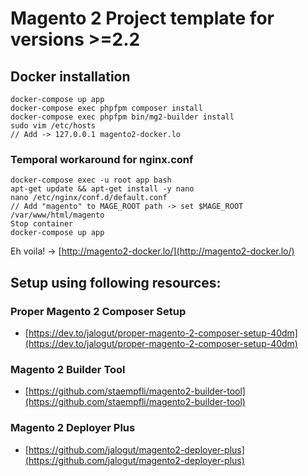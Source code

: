 # Magento 2 Project template for versions >=2.2

## Docker installation

```
docker-compose up app
docker-compose exec phpfpm composer install
docker-compose exec phpfpm bin/mg2-builder install
sudo vim /etc/hosts
// Add -> 127.0.0.1 magento2-docker.lo
```

### Temporal workaround for nginx.conf

```
docker-compose exec -u root app bash
apt-get update && apt-get install -y nano
nano /etc/nginx/conf.d/default.conf
// Add "magento" to MAGE_ROOT path -> set $MAGE_ROOT /var/www/html/magento
Stop container
docker-compose up app
```

Eh voila! -> [http://magento2-docker.lo/](http://magento2-docker.lo/)


## Setup using following resources:

### Proper Magento 2 Composer Setup

* [https://dev.to/jalogut/proper-magento-2-composer-setup-40dm](https://dev.to/jalogut/proper-magento-2-composer-setup-40dm)

### Magento 2 Builder Tool

* [https://github.com/staempfli/magento2-builder-tool](https://github.com/staempfli/magento2-builder-tool)

### Magento 2 Deployer Plus

* [https://github.com/jalogut/magento2-deployer-plus](https://github.com/jalogut/magento2-deployer-plus)